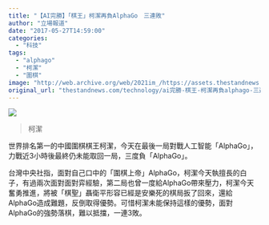 ```yaml
---
title: "【AI完勝】「棋王」柯潔再負AlphaGo　三連敗"
author: "立場報道"
date: "2017-05-27T14:59:00"
categories:
  - "科技"
tags:
  - "alphago"
  - "柯潔"
  - "圍棋"
image: "http://web.archive.org/web/2021im_/https://assets.thestandnews.com/media/photos/KEJIE_jlIiZ.png"
original_url: "thestandnews.com/technology/ai完勝-棋王-柯潔再負alphago-三連敗"
---
```

![](http://web.archive.org/web/2021im_/https://assets.thestandnews.com/media/photos/KEJIE_jlIiZ.png)
> 柯潔

世界排名第一的中國圍棋棋王柯潔，今天在最後一局對戰人工智能「AlphaGo」，力戰近3小時後最終仍未能取回一局，三度負「AlphaGo」。

台灣中央社指，面對自己口中的「圍棋上帝」AlphaGo，柯潔今天執擅長的白子，有過兩次面對面對弈經驗，第二局也曾一度給AlphaGo帶來壓力，柯潔今天奮勇推進，將被「棋聖」聶衛平形容已經是安樂死的棋局扳了回來，還給AlphaGo造成難題，反倒取得優勢。可惜柯潔未能保持這樣的優勢，面對AlphaGo的強勢落棋，難以抵擋，一連3敗。